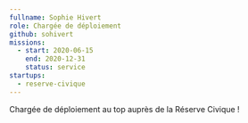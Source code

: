 ```yaml
---
fullname: Sophie Hivert
role: Chargée de déploiement
github: sohivert
missions:
  - start: 2020-06-15
    end: 2020-12-31
    status: service
startups:
  - reserve-civique
---
```

Chargée de déploiement au top auprès de la Réserve Civique !